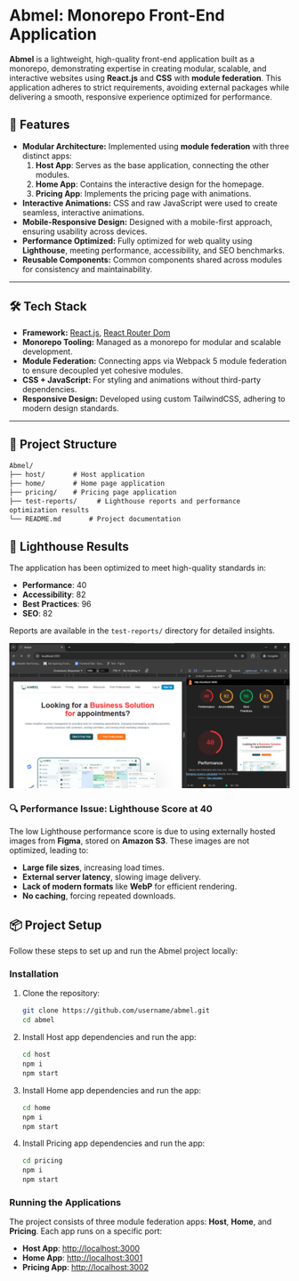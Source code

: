 # Abmel: Monorepo Front-End Application

**Abmel** is a lightweight, high-quality front-end application built as a monorepo, demonstrating expertise in creating modular, scalable, and interactive websites using **React.js** and **CSS** with **module federation**. This application adheres to strict requirements, avoiding external packages while delivering a smooth, responsive experience optimized for performance.

## 🌟 Features

- **Modular Architecture:** Implemented using **module federation** with three distinct apps:
  1. **Host App**: Serves as the base application, connecting the other modules.
  2. **Home App**: Contains the interactive design for the homepage.
  3. **Pricing App**: Implements the pricing page with animations.
- **Interactive Animations:** CSS and raw JavaScript were used to create seamless, interactive animations.
- **Mobile-Responsive Design:** Designed with a mobile-first approach, ensuring usability across devices.
- **Performance Optimized:** Fully optimized for web quality using **Lighthouse**, meeting performance, accessibility, and SEO benchmarks.
- **Reusable Components:** Common components shared across modules for consistency and maintainability.

---

## 🛠️ Tech Stack

- **Framework:** [React.js](https://reactjs.org/), [React Router Dom](https://reactrouter.com/)
- **Monorepo Tooling:** Managed as a monorepo for modular and scalable development.
- **Module Federation:** Connecting apps via Webpack 5 module federation to ensure decoupled yet cohesive modules.
- **CSS + JavaScript:** For styling and animations without third-party dependencies.
- **Responsive Design:** Developed using custom TailwindCSS, adhering to modern design standards.

---

## 📂 Project Structure

```plaintext
Abmel/
├── host/       # Host application
├── home/       # Home page application
├── pricing/    # Pricing page application
├── test-reports/     # Lighthouse reports and performance optimization results
└── README.md       # Project documentation
```

## 🧪 Lighthouse Results

The application has been optimized to meet high-quality standards in:

- **Performance**: 40
- **Accessibility**: 82
- **Best Practices**: 96
- **SEO**: 82

Reports are available in the `test-reports/` directory for detailed insights.

![Lighthouse Test Report](/test-reports/lighthouse-test-report.png)

### 🔍 Performance Issue: Lighthouse Score at 40

The low Lighthouse performance score is due to using externally hosted images from **Figma**, stored on **Amazon S3**. These images are not optimized, leading to:

- **Large file sizes**, increasing load times.
- **External server latency**, slowing image delivery.
- **Lack of modern formats** like **WebP** for efficient rendering.
- **No caching**, forcing repeated downloads.

## 📦 Project Setup

Follow these steps to set up and run the Abmel project locally:

### Installation

1. Clone the repository:

   ```bash
   git clone https://github.com/username/abmel.git
   cd abmel
   ```

2. Install Host app dependencies and run the app:

   ```bash
   cd host
   npm i
   npm start
   ```

3. Install Home app dependencies and run the app:

   ```bash
   cd home
   npm i
   npm start
   ```

4. Install Pricing app dependencies and run the app:
   ```bash
   cd pricing
   npm i
   npm start
   ```

### Running the Applications

The project consists of three module federation apps: **Host**, **Home**, and **Pricing**. Each app runs on a specific port:

- **Host App**: [http://localhost:3000](http://localhost:3000)
- **Home App**: [http://localhost:3001](http://localhost:3001)
- **Pricing App**: [http://localhost:3002](http://localhost:3002)

